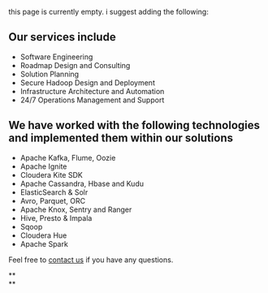 this page is currently empty. i suggest adding the following:



## Our services include

* Software Engineering
* Roadmap Design and Consulting
* Solution Planning
* Secure Hadoop Design and Deployment
* Infrastructure Architecture and Automation
* 24/7 Operations Management and Support

## **We have worked with the following technologies and implemented them within our solutions**

* Apache Kafka, Flume, Oozie
* Apache Ignite
* Cloudera Kite SDK
* Apache Cassandra, Hbase and Kudu
* ElasticSearch & Solr
* Avro, Parquet, ORC
* Apache Knox, Sentry and Ranger
* Hive, Presto & Impala
* Sqoop
* Cloudera Hue
* Apache Spark 

Feel free to [contact us](http://ballab.com/content/book/contact-us.html) if you have any questions.



**  
**

